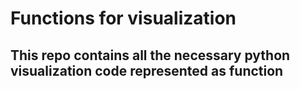 <h1> Functions for visualization </h1>
<h2> This repo contains all the necessary python visualization code represented as function</h2>
